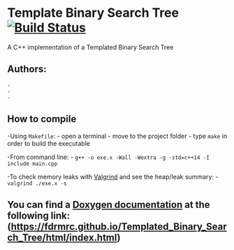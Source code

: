 # Template Binary Search Tree [![Build Status](https://travis-ci.com/fdrmrc/Templated_Binary_Search_Tree.svg?branch=main)](https://travis-ci.com/github/fdrmrc/Templated_Binary_Search_Tree)

A C++ implementation of a Templated Binary Search Tree 

## Authors:
	-
	-
	-

## How to compile

-Using `Makefile`:
	- open a terminal
	- move to the project folder
	- type `make` in order to build the executable

-From command line:
	- `g++ -o exe.x -Wall -Wextra -g -std=c++14 -I include main.cpp`

-To check memory leaks with [Valgrind](https://valgrind.org) and see the heap/leak summary:
	- `valgrind ./exe.x -s`


## You can find a [Doxygen documentation](https://www.doxygen.nl/index.html) at the following link: (https://fdrmrc.github.io/Templated_Binary_Search_Tree/html/index.html)